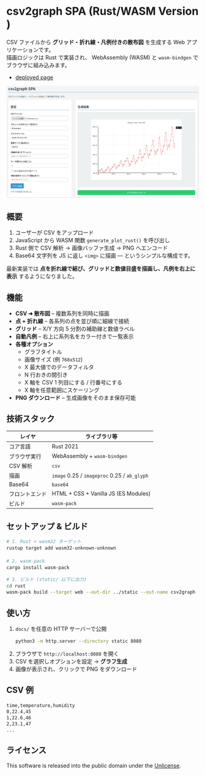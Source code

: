 # csv2graph SPA (Rust/WASM Version)

CSV ファイルから **グリッド・折れ線・凡例付きの散布図** を生成する Web アプリケーションです。  
描画ロジックは Rust で実装され、 WebAssembly (WASM) と `wasm‑bindgen` でブラウザに組み込みます。
- [deployed page](https://ryogrid.github.io/csv2graph-go-wasm/)

![SPA Screenshot](./screenshot.png)

## 概要

1. ユーザーが CSV をアップロード  
2. JavaScript から WASM 関数 `generate_plot_rust()` を呼び出し  
3. Rust 側で CSV 解析 → 画像バッファ生成 → PNG へエンコード  
4. Base64 文字列を JS に返し `<img>` に描画 ― というシンプルな構成です。  

最新実装では **点を折れ線で結び、グリッドと数値目盛を描画し、凡例を右上に表示** するようになりました。

## 機能

* **CSV ➜ 散布図** – 複数系列を同時に描画  
* **点 + 折れ線** – 各系列の点を並び順に細線で接続  
* **グリッド** – X/Y 方向 5 分割の補助線と数値ラベル  
* **自動凡例** – 右上に系列名をカラー付きで一覧表示  
* **各種オプション**  
  * グラフタイトル  
  * 画像サイズ (例 `768x512`)  
  * X 最大値でのデータフィルタ  
  * N 行おきの間引き  
  * X 軸を CSV 1 列目にする / 行番号にする  
  * X 軸を任意範囲にスケーリング  
* **PNG ダウンロード** – 生成画像をそのまま保存可能

## 技術スタック

| レイヤ      | ライブラリ等 |
|-------------|-------------|
| コア言語    | Rust 2021 |
| ブラウザ実行| WebAssembly + `wasm‑bindgen` |
| CSV 解析    | `csv` |
| 描画        | `image` 0.25 / `imageproc` 0.25 / `ab_glyph`  |
| Base64      | `base64` |
| フロントエンド| HTML + CSS + Vanilla JS (ES Modules) |
| ビルド      | `wasm‑pack` |

## セットアップ & ビルド

```bash
# 1. Rust + wasm32 ターゲット
rustup target add wasm32-unknown-unknown

# 2. wasm‑pack
cargo install wasm-pack
```

```bash
# 3. ビルド (static/ 以下に出力)
cd rust
wasm-pack build --target web --out-dir ../static --out-name csv2graph
```

## 使い方

1. `docs/` を任意の HTTP サーバーで公開  
   ```bash
   python3 -m http.server --directory static 8080
   ```  
2. ブラウザで `http://localhost:8080` を開く  
3. CSV を選択しオプションを設定 → **グラフ生成**  
4. 画像が表示され、クリックで PNG をダウンロード

## CSV 例

```csv
time,temperature,humidity
0,22.4,45
1,22.6,46
2,23.1,47
...
```

## ライセンス

This software is released into the public domain under the [Unlicense](https://unlicense.org/).
